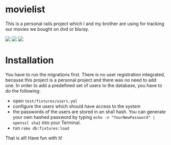 movielist
=========

This is a personal rails project which I and my brother are using for tracking our movies we bought on dvd or bluray.

[![](http://img.skitch.com/20090502-8wp6upp2henxncdd273c72byd.jpg)](http://img.skitch.com/20090502-mujek7ek7c4kaitm93wgw8qub3.jpg)
[![](http://img.skitch.com/20090502-xi7d31tb57yqa1u9ypqk5bs5x7.jpg)](http://img.skitch.com/20090502-rh8x4qgxt8c8py36d7hh4afc9x.jpg)
[![](http://img.skitch.com/20090502-npe5k33txik1g3khfsqnq7w33x.jpg)](http://img.skitch.com/20090502-t58pr6x25girqx15bggy6bh73a.jpg)

Installation
============

You have to run the migrations first. There is no user registration integrated, because this project is a personal project and there was no need to add one. In order to add a predefined set of users to the database, you have to do the following:

 - open `test/fixtures/users.yml`
 - configure the users which should have access to the system
 - the passwords of the users are stored in an sha1 hash. You can generate your own hashed password by typing `echo -n "YourNewPassword" | openssl sha1` into your Terminal.
 - run `rake db:fixtures:load`

That is all! Have fun with it!


